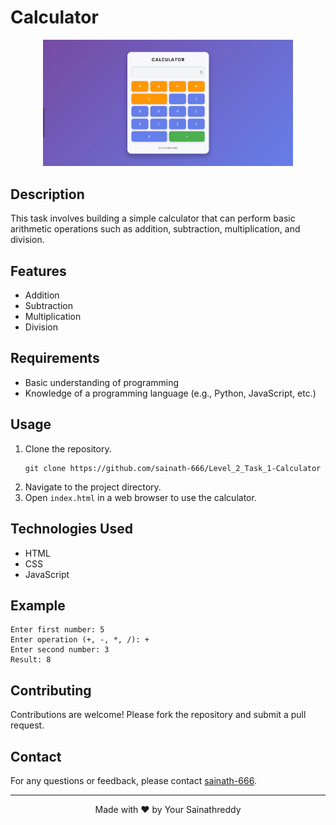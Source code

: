 # Calculator

<div align="center">
  <img src="Preview.png" alt="Calculator Preview" width="400">
</div>

## Description
This task involves building a simple calculator that can perform basic arithmetic operations such as addition, subtraction, multiplication, and division.

## Features
- Addition
- Subtraction
- Multiplication
- Division

## Requirements
- Basic understanding of programming
- Knowledge of a programming language (e.g., Python, JavaScript, etc.)

## Usage
1. Clone the repository.
    ```
    git clone https://github.com/sainath-666/Level_2_Task_1-Calculator
    ```
2. Navigate to the project directory.
3. Open `index.html` in a web browser to use the calculator.

## Technologies Used
- HTML
- CSS
- JavaScript

## Example
```
Enter first number: 5
Enter operation (+, -, *, /): +
Enter second number: 3
Result: 8
```

## Contributing
Contributions are welcome! Please fork the repository and submit a pull request.

## Contact
For any questions or feedback, please contact [sainath-666](https://github.com/sainath-666).

---


<div align="center">
  <p>Made with ❤️ by Your Sainathreddy</p>
</div>
